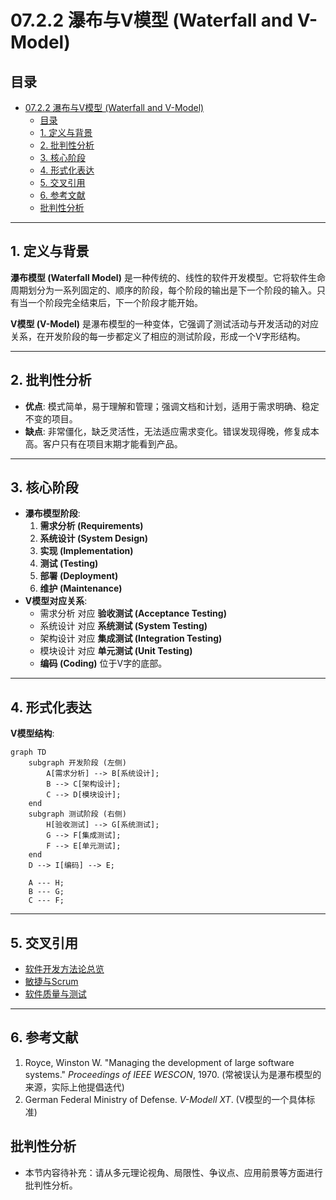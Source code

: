 # 07.2.2 瀑布与V模型 (Waterfall and V-Model)

## 目录

- [07.2.2 瀑布与V模型 (Waterfall and V-Model)](#0722-瀑布与v模型-waterfall-and-v-model)
  - [目录](#目录)
  - [1. 定义与背景](#1-定义与背景)
  - [2. 批判性分析](#2-批判性分析)
  - [3. 核心阶段](#3-核心阶段)
  - [4. 形式化表达](#4-形式化表达)
  - [5. 交叉引用](#5-交叉引用)
  - [6. 参考文献](#6-参考文献)
  - [批判性分析](#批判性分析)

---

## 1. 定义与背景

**瀑布模型 (Waterfall Model)** 是一种传统的、线性的软件开发模型。它将软件生命周期划分为一系列固定的、顺序的阶段，每个阶段的输出是下一个阶段的输入。只有当一个阶段完全结束后，下一个阶段才能开始。

**V模型 (V-Model)** 是瀑布模型的一种变体，它强调了测试活动与开发活动的对应关系，在开发阶段的每一步都定义了相应的测试阶段，形成一个V字形结构。

---

## 2. 批判性分析

- **优点**: 模式简单，易于理解和管理；强调文档和计划，适用于需求明确、稳定不变的项目。
- **缺点**: 非常僵化，缺乏灵活性，无法适应需求变化。错误发现得晚，修复成本高。客户只有在项目末期才能看到产品。

---

## 3. 核心阶段

- **瀑布模型阶段**:
    1. **需求分析 (Requirements)**
    2. **系统设计 (System Design)**
    3. **实现 (Implementation)**
    4. **测试 (Testing)**
    5. **部署 (Deployment)**
    6. **维护 (Maintenance)**
- **V模型对应关系**:
  - 需求分析 对应 **验收测试 (Acceptance Testing)**
  - 系统设计 对应 **系统测试 (System Testing)**
  - 架构设计 对应 **集成测试 (Integration Testing)**
  - 模块设计 对应 **单元测试 (Unit Testing)**
  - **编码 (Coding)** 位于V字的底部。

---

## 4. 形式化表达

**V模型结构**:

```mermaid
graph TD
    subgraph 开发阶段 (左侧)
        A[需求分析] --> B[系统设计];
        B --> C[架构设计];
        C --> D[模块设计];
    end
    subgraph 测试阶段 (右侧)
        H[验收测试] --> G[系统测试];
        G --> F[集成测试];
        F --> E[单元测试];
    end
    D --> I[编码] --> E;
    
    A --- H;
    B --- G;
    C --- F;
```

---

## 5. 交叉引用

- [软件开发方法论总览](README.md)
- [敏捷与Scrum](07.2.1_Agile_and_Scrum.md)
- [软件质量与测试](README.md)

---

## 6. 参考文献

1. Royce, Winston W. "Managing the development of large software systems." *Proceedings of IEEE WESCON*, 1970. (常被误认为是瀑布模型的来源，实际上他提倡迭代)
2. German Federal Ministry of Defense. *V-Modell XT*. (V模型的一个具体标准)

## 批判性分析

- 本节内容待补充：请从多元理论视角、局限性、争议点、应用前景等方面进行批判性分析。
